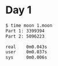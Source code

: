 # Day 1

```sh
$ time moon 1.moon
Part 1: 3399394
Part 2: 5096223

real    0m0.043s
user    0m0.037s
sys     0m0.006s
```
